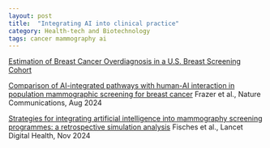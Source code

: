 ```yaml
---
layout: post
title:  "Integrating AI into clinical practice"
category: Health-tech and Biotechnology
tags: cancer mammography ai
---
```


[Estimation of Breast Cancer Overdiagnosis in a U.S. Breast Screening Cohort][3]

[Comparison of AI-integrated pathways with human-AI interaction in population mammographic screening for breast cancer][1] Frazer et al., Nature Communications, Aug 2024

[Strategies for integrating artificial intelligence into mammography screening programmes: a retrospective simulation analysis][2] Fisches et al., Lancet Digital Health, Nov 2024

[1]: https://www.nature.com/articles/s41467-024-51725-8
[2]: https://www.sciencedirect.com/science/article/pii/S2589750024001730
[3]: https://www.acpjournals.org/doi/10.7326/M21-3577
